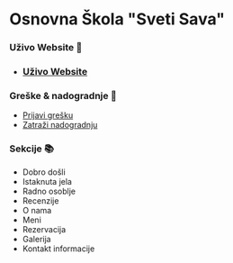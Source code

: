 # Osnovna Škola "Sveti Sava"

### Uživo Website 👀

- ### [Uživo Website](https://vexsystems.github.io/osnovna-skola-sveti-sava/)

### Greške & nadogradnje 🧩
- [Prijavi grešku](https://github.com/vexsystems/osnovna-skola-sveti-sava/issues)
- [Zatraži nadogradnju](https://github.com/vexsystems/osnovna-skola-sveti-sava/issues)

### Sekcije 📚
- Dobro došli
- Istaknuta jela
- Radno osoblje
- Recenzije
- O nama
- Meni
- Rezervacija
- Galerija
- Kontakt informacije